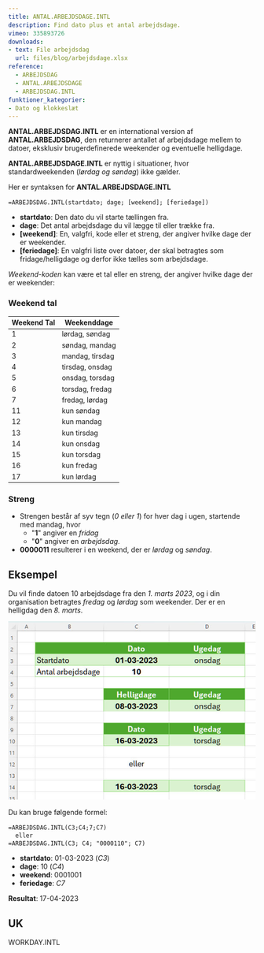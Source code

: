 ```yaml
---
title: ANTAL.ARBEJDSDAGE.INTL
description: Find dato plus et antal arbejdsdage.
vimeo: 335893726
downloads: 
- text: File arbejdsdag
  url: files/blog/arbejdsdage.xlsx
reference: 
  - ARBEJDSDAG
  - ANTAL.ARBEJDSDAGE
  - ARBEJDSDAG.INTL
funktioner_kategorier:
- Dato og klokkeslæt
---
```


**ANTAL.ARBEJDSDAG.INTL** er en international version af **ANTAL.ARBEJDSDAG**, den returnerer antallet af arbejdsdage mellem to datoer, eksklusiv brugerdefinerede weekender og eventuelle helligdage.

<!--more-->

**ANTAL.ARBEJDSDAGE.INTL** er nyttig i situationer, hvor standardweekenden (*lørdag og søndag*) ikke gælder.

Her er syntaksen for **ANTAL.ARBEJDSDAGE.INTL**

    =ARBEJDSDAG.INTL(startdato; dage; [weekend]; [feriedage])

- **startdato**: Den dato du vil starte tællingen fra.
- **dage**: Det antal arbejdsdage du vil lægge til eller trække fra.
- **[weekend]**: En, valgfri, kode eller et streng, der angiver hvilke dage der er weekender.
- **[feriedage]**: En valgfri liste over datoer, der skal betragtes som fridage/helligdage og derfor ikke tælles som arbejdsdage.

*Weekend-koden* kan være et tal eller en streng, der angiver hvilke dage der er weekender:

### Weekend tal

| Weekend Tal | Weekenddage     |
|-------------|-----------------|
| 1           | lørdag, søndag  |
| 2           | søndag, mandag  |
| 3           | mandag, tirsdag |
| 4           | tirsdag, onsdag |
| 5           | onsdag, torsdag |
| 6           | torsdag, fredag |
| 7           | fredag, lørdag  |
| 11          | kun søndag      |
| 12          | kun mandag      |
| 13          | kun tirsdag     |
| 14          | kun onsdag      |
| 15          | kun torsdag     |
| 16          | kun fredag      |
| 17          | kun lørdag      |

### Streng
- Strengen består af syv tegn (*0 eller 1*) for hver dag i ugen, startende med mandag, hvor 
  - "**1**" angiver en *fridag*
  - "**0**" angiver en *arbejdsdag*.
- **0000011** resulterer i en weekend, der er *lørdag* og *søndag*.



## Eksempel
Du vil finde datoen 10 arbejdsdage fra den *1. marts 2023*, og i din organisation betragtes *fredag* og *lørdag* som weekender. Der er en helligdag den *8. marts*. 

![](./image/arbejdsdag-intl.jpg)

Du kan bruge følgende formel:

    =ARBEJDSDAG.INTL(C3;C4;7;C7)
      eller
    =ARBEJDSDAG.INTL(C3; C4; "0000110"; C7)


- **startdato**: 01-03-2023 (*C3*)
- **dage**: 10 (*C4*)
- **weekend**: 0001001
- **feriedage**: *C7*

**Resultat**: 17-04-2023

## UK
WORKDAY.INTL